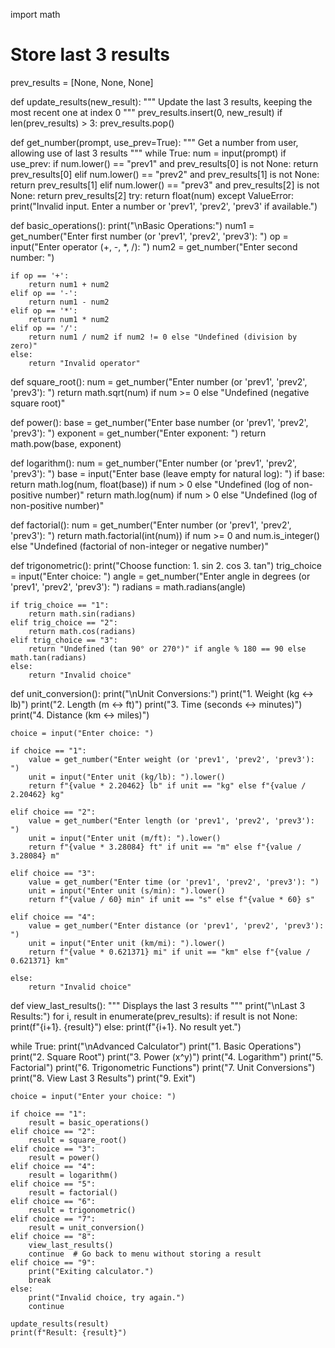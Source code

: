 import math
# Store last 3 results
prev_results = [None, None, None]

def update_results(new_result):
    """ Update the last 3 results, keeping the most recent one at index 0 """
    prev_results.insert(0, new_result)
    if len(prev_results) > 3:
        prev_results.pop()

def get_number(prompt, use_prev=True):
    """ Get a number from user, allowing use of last 3 results """
    while True:
        num = input(prompt)
        if use_prev:
            if num.lower() == "prev1" and prev_results[0] is not None:
                return prev_results[0]
            elif num.lower() == "prev2" and prev_results[1] is not None:
                return prev_results[1]
            elif num.lower() == "prev3" and prev_results[2] is not None:
                return prev_results[2]
        try:
            return float(num)
        except ValueError:
            print("Invalid input. Enter a number or 'prev1', 'prev2', 'prev3' if available.")

def basic_operations():
    print("\nBasic Operations:")
    num1 = get_number("Enter first number (or 'prev1', 'prev2', 'prev3'): ")
    op = input("Enter operator (+, -, *, /): ")
    num2 = get_number("Enter second number: ")

    if op == '+':
        return num1 + num2
    elif op == '-':
        return num1 - num2
    elif op == '*':
        return num1 * num2
    elif op == '/':
        return num1 / num2 if num2 != 0 else "Undefined (division by zero)"
    else:
        return "Invalid operator"

def square_root():
    num = get_number("Enter number (or 'prev1', 'prev2', 'prev3'): ")
    return math.sqrt(num) if num >= 0 else "Undefined (negative square root)"

def power():
    base = get_number("Enter base number (or 'prev1', 'prev2', 'prev3'): ")
    exponent = get_number("Enter exponent: ")
    return math.pow(base, exponent)

def logarithm():
    num = get_number("Enter number (or 'prev1', 'prev2', 'prev3'): ")
    base = input("Enter base (leave empty for natural log): ")
    if base:
        return math.log(num, float(base)) if num > 0 else "Undefined (log of non-positive number)"
    return math.log(num) if num > 0 else "Undefined (log of non-positive number)"

def factorial():
    num = get_number("Enter number (or 'prev1', 'prev2', 'prev3'): ")
    return math.factorial(int(num)) if num >= 0 and num.is_integer() else "Undefined (factorial of non-integer or negative number)"

def trigonometric():
    print("Choose function: 1. sin  2. cos  3. tan")
    trig_choice = input("Enter choice: ")
    angle = get_number("Enter angle in degrees (or 'prev1', 'prev2', 'prev3'): ")
    radians = math.radians(angle)

    if trig_choice == "1":
        return math.sin(radians)
    elif trig_choice == "2":
        return math.cos(radians)
    elif trig_choice == "3":
        return "Undefined (tan 90° or 270°)" if angle % 180 == 90 else math.tan(radians)
    else:
        return "Invalid choice"

def unit_conversion():
    print("\nUnit Conversions:")
    print("1. Weight (kg <-> lb)")
    print("2. Length (m <-> ft)")
    print("3. Time (seconds <-> minutes)")
    print("4. Distance (km <-> miles)")

    choice = input("Enter choice: ")

    if choice == "1":
        value = get_number("Enter weight (or 'prev1', 'prev2', 'prev3'): ")
        unit = input("Enter unit (kg/lb): ").lower()
        return f"{value * 2.20462} lb" if unit == "kg" else f"{value / 2.20462} kg"

    elif choice == "2":
        value = get_number("Enter length (or 'prev1', 'prev2', 'prev3'): ")
        unit = input("Enter unit (m/ft): ").lower()
        return f"{value * 3.28084} ft" if unit == "m" else f"{value / 3.28084} m"

    elif choice == "3":
        value = get_number("Enter time (or 'prev1', 'prev2', 'prev3'): ")
        unit = input("Enter unit (s/min): ").lower()
        return f"{value / 60} min" if unit == "s" else f"{value * 60} s"

    elif choice == "4":
        value = get_number("Enter distance (or 'prev1', 'prev2', 'prev3'): ")
        unit = input("Enter unit (km/mi): ").lower()
        return f"{value * 0.621371} mi" if unit == "km" else f"{value / 0.621371} km"

    else:
        return "Invalid choice"

def view_last_results():
    """ Displays the last 3 results """
    print("\nLast 3 Results:")
    for i, result in enumerate(prev_results):
        if result is not None:
            print(f"{i+1}. {result}")
        else:
            print(f"{i+1}. No result yet.")

while True:
    print("\nAdvanced Calculator")
    print("1. Basic Operations")
    print("2. Square Root")
    print("3. Power (x^y)")
    print("4. Logarithm")
    print("5. Factorial")
    print("6. Trigonometric Functions")
    print("7. Unit Conversions")
    print("8. View Last 3 Results")
    print("9. Exit")

    choice = input("Enter your choice: ")

    if choice == "1":
        result = basic_operations()
    elif choice == "2":
        result = square_root()
    elif choice == "3":
        result = power()
    elif choice == "4":
        result = logarithm()
    elif choice == "5":
        result = factorial()
    elif choice == "6":
        result = trigonometric()
    elif choice == "7":
        result = unit_conversion()
    elif choice == "8":
        view_last_results()
        continue  # Go back to menu without storing a result
    elif choice == "9":
        print("Exiting calculator.")
        break
    else:
        print("Invalid choice, try again.")
        continue

    update_results(result)
    print(f"Result: {result}")
